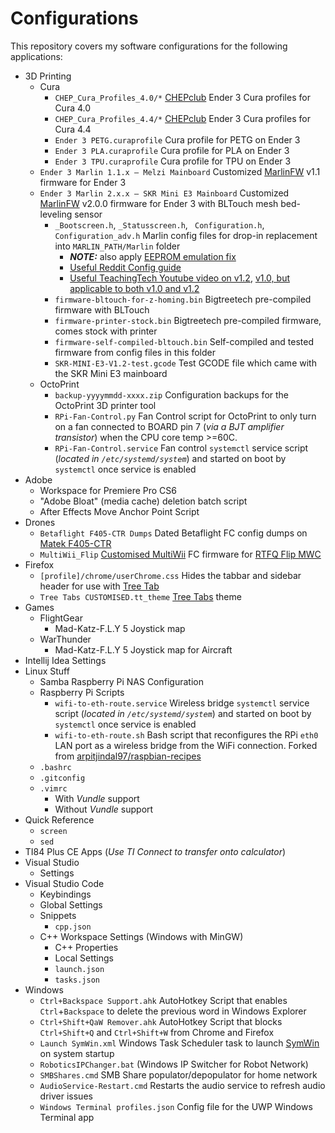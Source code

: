 # Configurations

This repository covers my software configurations for the following applications:

- 3D Printing
  - Cura
    - `CHEP_Cura_Profiles_4.0/*` [CHEPclub](https://www.chepclub.com/startend-gcode.html) Ender 3 Cura profiles for Cura 4.0
    - `CHEP_Cura_Profiles_4.4/*` [CHEPclub](https://www.chepclub.com/startend-gcode.html) Ender 3 Cura profiles for Cura 4.4
    - `Ender 3 PETG.curaprofile` Cura profile for PETG on Ender 3
    - `Ender 3 PLA.curaprofile` Cura profile for PLA on Ender 3
    - `Ender 3 TPU.curaprofile` Cura profile for TPU on Ender 3
  - `Ender 3 Marlin 1.1.x — Melzi Mainboard` Customized [MarlinFW](http://www.marlinfw.org) v1.1 firmware for Ender 3
  - `Ender 3 Marlin 2.x.x — SKR Mini E3 Mainboard` Customized [MarlinFW](http://www.marlinfw.org) v2.0.0 firmware for Ender 3 with BLTouch mesh bed-leveling sensor
    - `_Bootscreen.h`, `_Statusscreen.h`, ` Configuration.h`, `Configuration_adv.h` Marlin config files for drop-in replacement into `MARLIN_PATH/Marlin` folder
      - ***NOTE:*** also apply [EEPROM emulation fix](https://github.com/MarlinFirmware/Marlin/issues/15254#issuecomment-535755449)
      - [Useful Reddit Config guide](https://www.reddit.com/r/ender3/comments/dojh3v/guide_for_those_upgrading_to_an_skr_e3_mini_v12/)
      - [Useful TeachingTech Youtube video on v1.2](https://www.youtube.com/watch?v=ikHhzOIlHPg), [v1.0, but applicable to both v1.0 and v1.2](https://www.youtube.com/watch?v=-XUQKQnUNig)
    - `firmware-bltouch-for-z-homing.bin` Bigtreetech pre-compiled firmware with BLTouch
    - `firmware-printer-stock.bin` Bigtreetech pre-compiled firmware, comes stock with printer
    - `firmware-self-compiled-bltouch.bin` Self-compiled and tested firmware from config files in this folder
    - `SKR-MINI-E3-V1.2-test.gcode` Test GCODE file which came with the SKR Mini E3 mainboard
  - OctoPrint
    - `backup-yyyymmdd-xxxx.zip` Configuration backups for the OctoPrint 3D printer tool
    - `RPi-Fan-Control.py` Fan Control script for OctoPrint to only turn on a fan connected to BOARD pin 7 (*via a BJT amplifier transistor*) when the CPU core temp >=60C.
    - `RPi-Fan-Control.service` Fan control `systemctl` service script (*located in `/etc/systemd/system`*) and started on boot by `systemctl` once service is enabled
- Adobe
  - Workspace for Premiere Pro CS6
  - "Adobe Bloat" (media cache) deletion batch script
  - After Effects Move Anchor Point Script
- Drones
  - `Betaflight F405-CTR Dumps` Dated Betaflight FC config dumps on [Matek F405-CTR](http://www.mateksys.com/?portfolio=f405-ctr)
  - `MultiWii_Flip` [Customised MultiWii](http://www.multiwii.com/wiki/?title=Main_Page) FC firmware for [RTFQ Flip MWC](https://readytoflyquads.com/flip-mwc-flight-controller)
- Firefox
  - `[profile]/chrome/userChrome.css` Hides the tabbar and sidebar header for use with [Tree Tab](https://addons.mozilla.org/en-US/firefox/addon/tree-tabs/)
  - `Tree Tabs CUSTOMISED.tt_theme` [Tree Tabs](https://addons.mozilla.org/en-US/firefox/addon/tree-tabs/) theme
- Games
  - FlightGear
    - Mad-Katz-F.L.Y 5 Joystick map
  - WarThunder
    - Mad-Katz-F.L.Y 5 Joystick map for Aircraft
- Intellij Idea Settings
- Linux Stuff
  - Samba Raspberry Pi NAS Configuration
  - Raspberry Pi Scripts
    - `wifi-to-eth-route.service` Wireless bridge `systemctl` service script (*located in `/etc/systemd/system`*) and started on boot by `systemctl` once service is enabled
    - `wifi-to-eth-route.sh` Bash script that reconfigures the RPi `eth0` LAN port as a wireless bridge from the WiFi connection. Forked from [arpitjindal97/raspbian-recipes](https://github.com/arpitjindal97/raspbian-recipes)
  - `.bashrc`
  - `.gitconfig`
  - `.vimrc`
    - With *Vundle* support
    - Without *Vundle* support
- Quick Reference
  - `screen`
  - `sed`
- TI84 Plus CE Apps (*Use TI Connect to transfer onto calculator*)
- Visual Studio
  - Settings
- Visual Studio Code
  - Keybindings
  - Global Settings
  - Snippets
    - `cpp.json`
  - C++ Workspace Settings (Windows with MinGW)
    - C++ Properties
    - Local Settings
    - `launch.json`
    - `tasks.json`
- Windows
  - `Ctrl+Backspace Support.ahk` AutoHotkey Script that enables `Ctrl`+`Backspace` to delete the previous word in Windows Explorer
  - `Ctrl+Shift+QaW Remover.ahk` AutoHotkey Script that blocks `Ctrl+Shift+Q` and `Ctrl+Shift+W` from Chrome and Firefox
  - `Launch SymWin.xml` Windows Task Scheduler task to launch [SymWin](https://www.github.com/mjvh80/SymWin) on system startup
  - `RoboticsIPChanger.bat` (Windows IP Switcher for Robot Network)
  - `SMBShares.cmd` SMB Share populator/depopulator for home network
  - `AudioService-Restart.cmd` Restarts the audio service to refresh audio driver issues
  - `Windows Terminal profiles.json` Config file for the UWP Windows Terminal app
